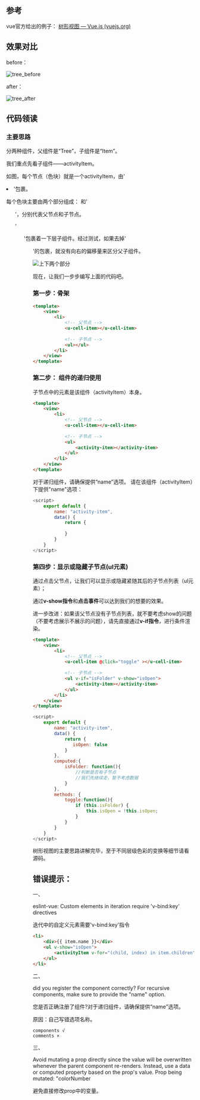 ## 参考

vue官方给出的例子： [树形视图 — Vue.js (vuejs.org)](https://cn.vuejs.org/v2/examples/tree-view.html) 

## 效果对比

before：

![tree_before](https://github.com/Zhongkangfa/time-report-webApp/blob/master/document/image/tree_before.png)

after：

![tree_after](https://github.com/Zhongkangfa/time-report-webApp/blob/master/document/image/tree_after.png)

## 代码领读

### 主要思路

分两种组件，父组件是“Tree”，子组件是“Item”。

我们重点先看子组件——activityItem。

如图，每个节点（色块）就是一个activityItem，由'<li>'包裹。

每个色块主要由两个部分组成： [<u-cell-item> ](https://uviewui.com/components/cell.html) 和'<ul>'，分别代表父节点和子节点。

'<ul>'包裹着一下层子组件。经过测试，如果去掉'<ul>'的包裹，就没有向右的偏移量来区分父子组件。

![上下两个部分](C:\Users\kangfa\Desktop\作品与练习\time-report\document\image\activity-item骨架.png)

现在，让我们一步步编写上面的代码吧。

### 第一步：骨架

```html
<template>
	<view>
		<li>
			<!-- 父节点 -->
			<u-cell-item></u-cell-item>
            
			<!-- 子节点 -->
			<ul></ul>
		</li>
	</view>
</template>
```

### 第二步： 组件的递归使用 

子节点中的元素是该组件（activityItem）本身。
```html
<template>
	<view>
		<li>
			<!-- 父节点 -->
			<u-cell-item></u-cell-item>
            
			<!-- 子节点 -->
			<ul>
                <activity-item></activity-item>
            </ul>
		</li>
	</view>
</template>
```

对于递归组件，请确保提供“name”选项。 请在该组件（activityItem）下提供"name"选项：

```javascript
<script>
	export default {
		name: "activity-item",
		data() {
			return {
                
            }
		}
	}
</script>
```

### 第四步：显示或隐藏子节点(ul元素)

通过点击父节点，让我们可以显示或隐藏紧随其后的子节点列表（ul元素）；

通过**v-show指令**和**点击事件**可以达到我们的想要的效果。

进一步改进：如果该父节点没有子节点列表，就不要考虑show的问题（不要考虑展示不展示的问题），请先直接通过**v-if指令**，进行条件渲染。

```html
<template>
	<view>
		<li>
			<!-- 父节点 -->
			<u-cell-item @click="toggle" ></u-cell-item>
            
			<!-- 子节点 -->
			<ul v-if="isFolder" v-show="isOpen">
                <activity-item></activity-item>
            </ul>
		</li>
	</view>
</template>
```



```javascript
<script>
	export default {
		name: "activity-item",
		data() {
			return {
               isOpen: false 
            }
		},
        computed:{
            isFolder: function(){
                //判断是否有子节点
                //我们先继续走，暂不考虑数据
            }
        },
        methods: {
            toggle:function(){
                if (this.isFolder) {
					this.isOpen = !this.isOpen;
				}
            }
        }
	}
</script>
```

树形视图的主要思路讲解完毕，至于不同层级色彩的变换等细节请看源码。

## 错误提示：

一、

eslint-vue: Custom elements in iteration require 'v-bind:key' directives 

 迭代中的自定义元素需要'v-bind:key'指令 

```html
<li>
    <div>{{ item.name }}</div>
    <ul v-show="isOpen">
        <activityItem v-for="(child, index) in item.children" :item="child" :key="index"></activityItem>
    </ul>
</li>
```

二、

did you register the component correctly? For recursive components, make sure to provide the "name" option.

 您是否正确注册了组件?对于递归组件，请确保提供“name”选项。 

原因：自己写错选项名称。

```
components √
comments ×
```

三、

Avoid mutating a prop directly since the value will be overwritten whenever the parent component re-renders. Instead, use a data or computed property based on the prop's value. Prop being mutated: "colorNumber

避免直接修改prop中的变量。

